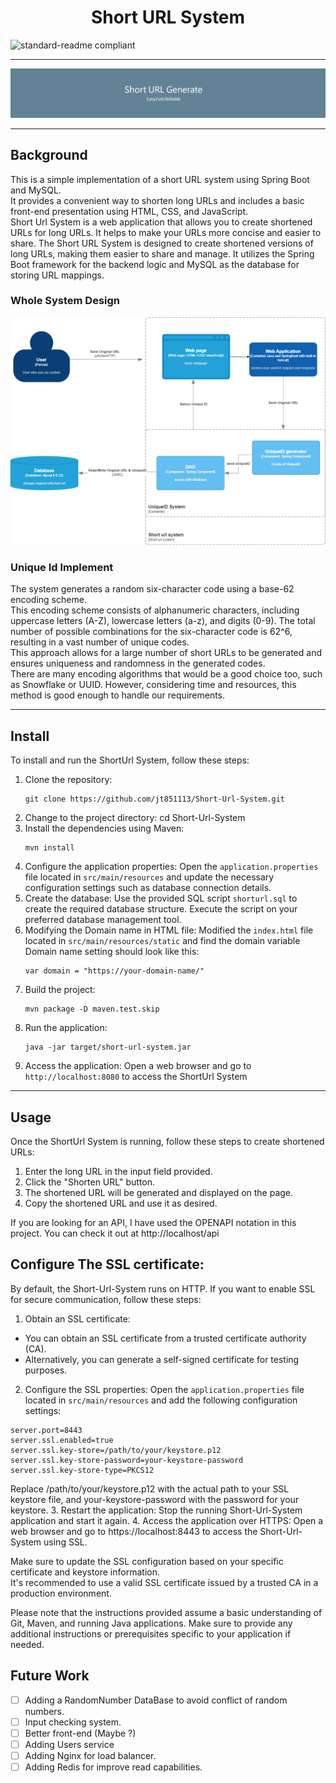 # <center>Short URL System</center>

![standard-readme compliant](https://img.shields.io/badge/readme%20style-standard-brightgreen.svg?style=flat-square)
*** 

![image.png](https://raw.githubusercontent.com/jt851113/my-image-host/main/202305070012141.png)

*** 
## Background

This is a simple implementation of a short URL system using Spring Boot and MySQL. <br>
It provides a convenient way to shorten long URLs and includes a basic front-end presentation using HTML, CSS, and JavaScript.<br>
Short Url System is a web application that allows you to create shortened URLs for long URLs. It helps to make your URLs more concise and easier to share.
The Short URL System is designed to create shortened versions of long URLs, making them easier to share and manage. It utilizes the Spring Boot framework for the backend logic and MySQL as the database for storing URL mappings.<br>
### Whole System Design
![System](https://raw.githubusercontent.com/jt851113/my-image-host/main/202305072121285.png)
### Unique Id Implement
The system generates a random six-character code using a base-62 encoding scheme. <br>
This encoding scheme consists of alphanumeric characters, including uppercase letters (A-Z), lowercase letters (a-z), and digits (0-9). The total number of possible combinations for the six-character code is 62^6, resulting in a vast number of unique codes.<br>
This approach allows for a large number of short URLs to be generated and ensures uniqueness and randomness in the generated codes.<br>
There are many encoding algorithms that would be a good choice too, such as Snowflake or UUID. However, considering time and resources, this method is good enough to handle our requirements.
***
## Install
To install and run the ShortUrl System, follow these steps:
1. Clone the repository:
    ```
    git clone https://github.com/jt851113/Short-Url-System.git
    ```
2. Change to the project directory:
    cd Short-Url-System
3. Install the dependencies using Maven:
   ```
   mvn install
   ```
4. Configure the application properties:
   Open the `application.properties` file located in `src/main/resources` and update the necessary configuration settings such as database connection details.
5. Create the database:
   Use the provided SQL script `shorturl.sql` to create the required database structure. Execute the script on your preferred database management tool.
6. Modifying the Domain name in HTML file:
    Modified the `index.html` file located in `src/main/resources/static` and find the domain variable<br> Domain name setting should look like this:<br>
    ```
    var domain = "https://your-domain-name/"
    ```
7. Build the project:
   ```
   mvn package -D maven.test.skip
   ```
8. Run the application:
   ```
   java -jar target/short-url-system.jar
   ```
9. Access the application:
   Open a web browser and go to `http://localhost:8080` to access the ShortUrl System

    
***

## Usage
Once the ShortUrl System is running, follow these steps to create shortened URLs:
  
1. Enter the long URL in the input field provided.
2. Click the "Shorten URL" button. 
3. The shortened URL will be generated and displayed on the page. 
4. Copy the shortened URL and use it as desired.

If you are looking for an API, I have used the OPENAPI notation in this project. You can check it out at http://localhost/api
## Configure The SSL certificate:
By default, the Short-Url-System runs on HTTP. If you want to enable SSL for secure communication, follow these steps:

1. Obtain an SSL certificate:
- You can obtain an SSL certificate from a trusted certificate authority (CA).
- Alternatively, you can generate a self-signed certificate for testing purposes.

2. Configure the SSL properties:
   Open the `application.properties` file located in `src/main/resources` and add the following configuration settings:
```
server.port=8443
server.ssl.enabled=true
server.ssl.key-store=/path/to/your/keystore.p12
server.ssl.key-store-password=your-keystore-password
server.ssl.key-store-type=PKCS12
```
Replace /path/to/your/keystore.p12 with the actual path to your SSL keystore file, and your-keystore-password with the password for your keystore.
3. Restart the application:
   Stop the running Short-Url-System application and start it again.
4. Access the application over HTTPS:
   Open a web browser and go to https://localhost:8443 to access the Short-Url-System using SSL.

Make sure to update the SSL configuration based on your specific certificate and keystore information.<br> It's recommended to use a valid SSL certificate issued by a trusted CA in a production environment.

Please note that the instructions provided assume a basic understanding of Git, Maven, and running Java applications. Make sure to provide any additional instructions or prerequisites specific to your application if needed.

## Future Work
- [ ] Adding a RandomNumber DataBase to avoid conflict of random numbers.
- [ ] Input checking system.
- [ ] Better front-end (Maybe ?)
- [ ] Adding Users service
- [ ] Adding Nginx for load balancer.
- [ ] Adding Redis for improve read capabilities.
